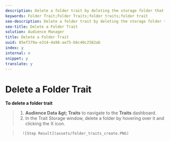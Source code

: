 ```yaml
---
description: Delete a folder trait by deleting the storage folder that the trait belongs to.
keywords: Folder Trait;Folder Traits;folder traits;folder trait
seo-description: Delete a folder trait by deleting the storage folder that the trait belongs to.
seo-title: Delete a Folder Trait
solution: Audience Manager
title: Delete a Folder Trait
uuid: 85ef379a-e314-4a98-ae75-b6c40c2582ab
index: y
internal: n
snippet: y
translate: y
---
```


# Delete a Folder Trait

**To delete a folder trait** 

>1. **Audience Data &amp;gt; Traits** to navigate to the **Traits** dashboard.
>1. In the Trait Storage window, delete a folder by hovering over it and clicking the X icon.

>       ![Step Result](assets/folder_traits_create.PNG) 
